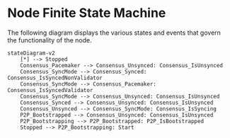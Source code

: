 # Node Finite State Machine

The following diagram displays the various states and events that govern the functionality of the node.

```mermaid
stateDiagram-v2
    [*] --> Stopped
    Consensus_Pacemaker --> Consensus_Unsynced: Consensus_IsUnsynced
    Consensus_SyncMode --> Consensus_Synced: Consensus_IsSyncedNonValidator
    Consensus_SyncMode --> Consensus_Pacemaker: Consensus_IsSyncedValidator
    Consensus_SyncMode --> Consensus_Unsynced: Consensus_IsUnsynced
    Consensus_Synced --> Consensus_Unsynced: Consensus_IsUnsynced
    Consensus_Unsynced --> Consensus_SyncMode: Consensus_IsSyncing
    P2P_Bootstrapped --> Consensus_Unsynced: Consensus_IsUnsynced
    P2P_Bootstrapping --> P2P_Bootstrapped: P2P_IsBootstrapped
    Stopped --> P2P_Bootstrapping: Start
```
